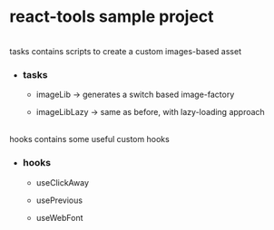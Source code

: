 # react-tools sample project

<br />
tasks contains scripts to create a custom images-based asset

- ### tasks

  - imageLib -> generates a switch based image-factory
  
  - imageLibLazy -> same as before, with lazy-loading approach

<br />
hooks contains some useful custom hooks

- ### hooks

  - useClickAway
  
  - usePrevious
  
  - useWebFont
